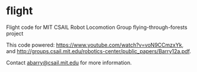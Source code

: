 flight
======

Flight code for MIT CSAIL Robot Locomotion Group flying-through-forests project

This code powered: https://www.youtube.com/watch?v=voN9CCmzxYk, and http://groups.csail.mit.edu/robotics-center/public_papers/Barry12a.pdf.

Contact <abarry@csail.mit.edu> for more information.
